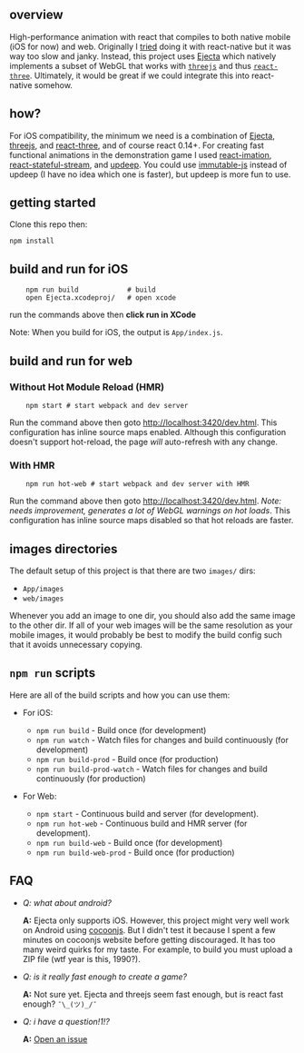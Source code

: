 ## overview

High-performance animation with react that compiles to both native mobile
(iOS for now) and web. Originally I [tried](https://gist.github.com/gilbox/56862676e8c46acabb5c)
doing it with react-native
but it was way too slow and janky. Instead, this project uses
[Ejecta](https://github.com/phoboslab/Ejecta) which natively implements
a subset of WebGL that works with [`threejs`](http://threejs.org/)
and thus [`react-three`](https://github.com/Izzimach/react-three).
Ultimately, it would be great if we could integrate this into react-native somehow.

## how?

For iOS compatibility, the minimum we need is a combination of
[Ejecta](https://github.com/phoboslab/Ejecta),
[threejs](threejs.org), and
[react-three](https://github.com/Izzimach/react-three),
and of course react 0.14+.
For creating fast functional animations in the demonstration game I used
[react-imation](https://github.com/gilbox/react-imation),
[react-stateful-stream](https://github.com/gilbox/react-stateful-stream), and
[updeep](https://github.com/substantial/updeep).
You could use [immutable-js](https://facebook.github.io/immutable-js/)
instead of updeep (I have no idea which one is faster),
but updeep is more fun to use.


## getting started

Clone this repo then:

    npm install

## build and run for iOS

        npm run build            # build
        open Ejecta.xcodeproj/   # open xcode

run the commands above then **click run in XCode**

Note: When you build for iOS, the output is `App/index.js`.

## build and run for web

### Without Hot Module Reload (HMR)

        npm start # start webpack and dev server

Run the command above then goto [http://localhost:3420/dev.html](http://localhost:3420/dev.html).
This configuration has inline source maps enabled.
Although this configuration doesn't support hot-reload, the page
*will* auto-refresh with any change.

### With HMR

        npm run hot-web # start webpack and dev server with HMR

Run the command above then goto [http://localhost:3420/dev.html](http://localhost:3420/dev.html).
*Note: needs improvement, generates a lot of WebGL warnings on hot loads*.
This configuration has inline source maps disabled so that hot reloads are faster.

## images directories

The default setup of this project is that there are two `images/` dirs:

- `App/images`
- `web/images`

Whenever you add an image to one dir, you should also add the same image
to the other dir. If all of your web images will be the same resolution as your
mobile images, it would probably be best to modify the build config such that
it avoids unnecessary copying.

## `npm run` scripts

Here are all of the build scripts and how you can use them:

- For iOS:
  * `npm run build` - Build once (for development)
  * `npm run watch` - Watch files for changes and build continuously (for development)
  * `npm run build-prod` - Build once (for production)
  * `npm run build-prod-watch` - Watch files for changes and build continuously (for production)

- For Web:
  * `npm start` - Continuous build and server (for development).
  * `npm run hot-web` - Continuous build and HMR server (for development).
  * `npm run build-web` - Build once (for development)
  * `npm run build-web-prod` - Build once (for production)

## FAQ

- *Q: what about android?*

  **A:** Ejecta only supports iOS. However,
  this project might very well work on Android using [cocoonjs](https://www.ludei.com/cocoonjs/).
  But I didn't test it because I spent a few minutes
  on cocoonjs website before getting discouraged. It has too many weird quirks for
  my taste. For example, to build you must upload a ZIP file (wtf year is this, 1990?).

- *Q: is it really fast enough to create a game?*

  **A:** Not sure yet.
  Ejecta and threejs seem fast enough, but is react fast enough? `¯\_(ツ)_/¯`

- *Q: i have a question!1!?*

  **A:** [Open an issue](https://github.com/gilbox/react-three-ejecta-demo/issues)
